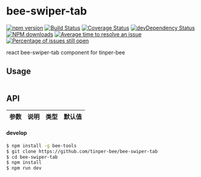 # bee-swiper-tab

[![npm version](https://img.shields.io/npm/v/bee-swiper-tab.svg)](https://www.npmjs.com/package/bee-swiper-tab)
[![Build Status](https://img.shields.io/travis/tinper-bee/bee-swiper-tab/master.svg)](https://travis-ci.org/tinper-bee/bee-swiper-tab)
[![Coverage Status](https://coveralls.io/repos/github/tinper-bee/bee-swiper-tab/badge.svg?branch=master)](https://coveralls.io/github/tinper-bee/bee-swiper-tab?branch=master)
[![devDependency Status](https://img.shields.io/david/dev/tinper-bee/bee-swiper-tab.svg)](https://david-dm.org/tinper-bee/bee-swiper-tab#info=devDependencies)
[![NPM downloads](http://img.shields.io/npm/dm/bee-swiper-tab.svg?style=flat)](https://npmjs.org/package/bee-swiper-tab)
[![Average time to resolve an issue](http://isitmaintained.com/badge/resolution/tinper-bee/bee-swiper-tab.svg)](http://isitmaintained.com/project/tinper-bee/bee-swiper-tab "Average time to resolve an issue")
[![Percentage of issues still open](http://isitmaintained.com/badge/open/tinper-bee/bee-swiper-tab.svg)](http://isitmaintained.com/project/tinper-bee/bee-swiper-tab "Percentage of issues still open")



react bee-swiper-tab component for tinper-bee


## Usage

```js


```



## API

|参数|说明|类型|默认值|
|:--|:---:|:--:|---:|

#### develop

```sh
$ npm install -g bee-tools
$ git clone https://github.com/tinper-bee/bee-swiper-tab
$ cd bee-swiper-tab
$ npm install
$ npm run dev
```
